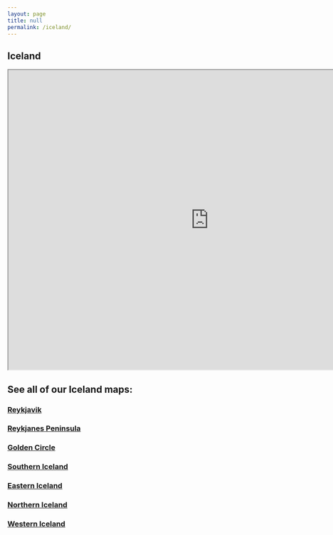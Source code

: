 ```yaml
---
layout: page
title: null
permalink: /iceland/
---
```

<div class='add-pad'>

<h2>Iceland</h2>
<iframe src="https://www.google.com/maps/d/u/0/embed?mid=1uMxVgbWoREk_pTDEZJl7u4ZVy4I" width="900" height="675"></iframe>

<h2>See all of our Iceland maps:</h2>

<h3><a href="http://angelariggs.github.io/iceland/reykjavik">Reykjavik</a></h3>

<h3><a href="http://angelariggs.github.io/iceland/reykjanes-peninsula">Reykjanes Peninsula</a></h3>

<h3><a href="http://angelariggs.github.io/iceland/golden-circle">Golden Circle</a></h3>

<h3><a href="http://angelariggs.github.io/iceland/southern-iceland">Southern Iceland</a></h3>

<h3><a href="http://angelariggs.github.io/iceland/eastern-iceland">Eastern Iceland</a></h3>

<h3><a href="http://angelariggs.github.io/iceland/northern-iceland">Northern Iceland</a></h3>

<h3><a href="http://angelariggs.github.io/iceland/western-iceland">Western Iceland</a></h3>

</div>
